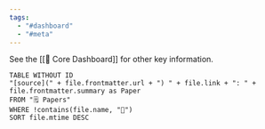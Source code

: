 ```yaml
---
tags:
  - "#dashboard"
  - "#meta"
---
```

See the [[🦅 Core Dashboard]] for other key information.

```dataview
TABLE WITHOUT ID
"[source](" + file.frontmatter.url + ") " + file.link + ": " + file.frontmatter.summary as Paper
FROM "🗒️ Papers"
WHERE !contains(file.name, "🦅")
SORT file.mtime DESC
```
